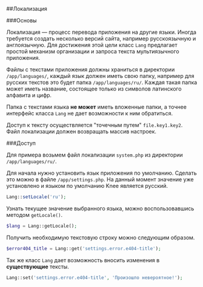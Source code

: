 

##Локализация

###Основы

Локализация — процесс перевода приложения на другие языки. Иногда требуется создать несколько версий сайта, например русскоязычную и англоязычную. Для достижения этой цели класс `Lang` предлагает простой механизм организации и запроса текста мультиязычного приложения.

Файлы с текстами приложения должны храниться в директории `/app/languages/`, каждый язык должен иметь свою папку, например для русских текстов это будет папка `/app/languages/ru/`.
Каждая такая папка может иметь название, состоящее только из символов латинского алфавита и цифр.

Папка с текстами языка **не может** иметь вложенные папки, а точнее интерфейс класса `Lang` не дает возможности к ним обратиться.

Доступ к тексту осуществляется "точечным путем" `file.key1.key2`. Файл локализации должен возвращать массив настроек.

###Доступ

Для примера возьмем файл локализации `system.php` из директории `/app/languages/ru/`. 

Для начала нужно установить язык приложения по умолчанию. Сделать это можно в файле `/app/settings.php`. На данный момент значение уже установлено и языком по умолчанию Knee является русский.

```php
Lang::setLocale('ru');
```

Узнать текущее значение выбранного языка, можно воспользовавшись методом `getLocale()`.

```php
$lang = Lang::getLocale();
```

Получить необходимую текстовую строку можно следующим образом.

```php
$error404_title = Lang::get('settings.error.e404-title');
```

Так же класс `Lang` дает возможность вносить изменения в **существующие** тексты.

```php
Lang::set('settings.error.e404-title', 'Произошло невероятное!');
```

